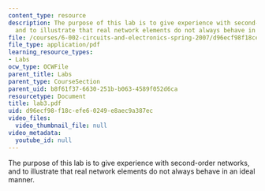 ```yaml
---
content_type: resource
description: The purpose of this lab is to give experience with second-order networks,
  and to illustrate that real network elements do not always behave in an ideal manner.
file: /courses/6-002-circuits-and-electronics-spring-2007/d96ecf98f18cefe60249e8aec9a387ec_lab3.pdf
file_type: application/pdf
learning_resource_types:
- Labs
ocw_type: OCWFile
parent_title: Labs
parent_type: CourseSection
parent_uid: b8f61f37-6630-251b-b063-4589f052d6ca
resourcetype: Document
title: lab3.pdf
uid: d96ecf98-f18c-efe6-0249-e8aec9a387ec
video_files:
  video_thumbnail_file: null
video_metadata:
  youtube_id: null
---
```

The purpose of this lab is to give experience with second-order networks, and to illustrate that real network elements do not always behave in an ideal manner.

